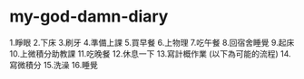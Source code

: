 # my-god-damn-diary
1.睜眼
2.下床
3.刷牙
4.準備上課
5.買早餐
6.上物理
7.吃午餐
8.回宿舍睡覺
9.起床
10.上微積分助教課
11.吃晚餐
12.休息一下
13.寫計概作業
(以下為可能的流程)
14.寫微積分
15.洗澡
16.睡覺
